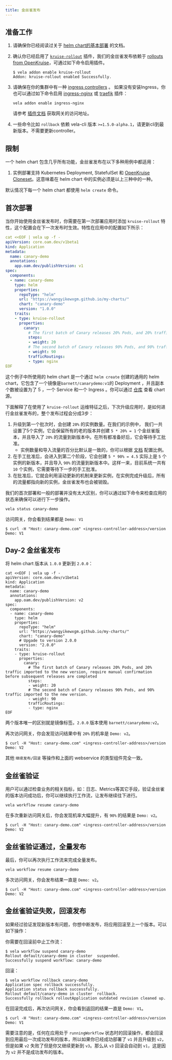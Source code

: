 ```yaml
---
title: 金丝雀发布
---
```


## 准备工作

1. 请确保你已经阅读过关于 [helm chart的基本部署](./helm) 的文档。

2. 确认你已经启用了 [`kruise-rollout`](../reference/addons/kruise-rollout.md) 插件，我们的金丝雀发布依赖于 [rollouts from OpenKruise](https://github.com/openkruise/rollouts)，可通过如下命令启用插件。
   
   ```shell
   $ vela addon enable kruise-rollout
   Addon: kruise-rollout enabled Successfully.
   ```

3. 请确保在你的集群中有一种 [ingress controllers](https://kubernetes.github.io/ingress-nginx/deploy/) 。
   如果没有安装Ingress，你也可以通过如下命令启用 [ingress-nginx](../reference/addons/nginx-ingress-controller.md) 或 [traefik](../reference/addons/traefik.md) 插件：
   
   ```shell
   vela addon enable ingress-nginx
   ```
   
   请参考 [插件文档](../reference/addons/nginx-ingress-controller.md) 获取网关的访问地址。

4. 一些命令比如 `rollback` 依赖 vela-cli 版本 `>=1.5.0-alpha.1`，请更新cli到最新版本。不需要更新controller。

## 限制

一个 helm chart 包含几乎所有功能，金丝雀发布在以下多种用例中都适用：

1. 实例部署支持 Kubernetes Deployment, StatefulSet 和 [OpenKruise Cloneset](https://openkruise.io/docs/user-manuals/cloneset/)。这意味着在 helm chart 中的实例必须是以上三种中的一种。

默认情况下每一个 helm chart 都使用 `helm create` 命令。

## 首次部署

当你开始使用金丝雀发布时，你需要在第一次部署应用时添加 `kruise-rollout` 特性，这个配置会在下一次发布时生效。特性在应用中的配置如下所示：

```yaml
cat <<EOF | vela up -f -
apiVersion: core.oam.dev/v1beta1
kind: Application
metadata:
  name: canary-demo
  annotations:
    app.oam.dev/publishVersion: v1
spec:
  components:
  - name: canary-demo
    type: helm
    properties:
      repoType: "helm"
      url: "https://wangyikewxgm.github.io/my-charts/"
      chart: "canary-demo"
      version: "1.0.0"
    traits:
    - type: kruise-rollout
      properties:
        canary:
          # The first batch of Canary releases 20% Pods, and 20% traffic imported to the new version, require manual confirmation before subsequent releases are completed
          steps:
          - weight: 20
          # The second batch of Canary releases 90% Pods, and 90% traffic imported to the new version.
          - weight: 90
          trafficRoutings:
          - type: nginx
EOF
```

这个例子中所使用的 helm chart 是一个通过 `helm create` 创建的通用的 helm chart，它包含了一个镜像是`barnett/canarydemo:v1`的 Deployment ，并且副本个数被设置为了 5 ，一个 Service 和一个 Ingress 。你可以通过 [仓库](https://github.com/wangyikewxgm/my-charts/tree/main/canary-demo) 查看 chart 源。

下面解释了在使用了 `kruise-rollout` 运维特征之后，下次升级应用时，是如何进行金丝雀发布的，整个发布过程会分成3步：

1. 升级到第一个批次时，会创建 `20%` 的实例数量。在我们的示例中， 我们一共设置了5个实例，它会保留所有的老的版本并创建 `5 * 20% = 1` 个金丝雀版本，并且导入了 `20%` 的流量到新版本中。在所有都准备好后，它会等待手工批准。
   - 实例数量和导入流量的百分比默认是一致的，你可以根据 [文档](../reference/addons/kruise-rollout.md) 配置比例。
2. 在手工批准后，会进入到第二个阶段，它会创建 `5 * 90% = 4.5` 实际上是 `5` 个实例的新版本，并且导入 `90%` 的流量到新版本中。这样一来，目前系统一共有 `10` 个实例，它需要等待下一步的手工批准。
3. 在批准后，它就会利用滚动更新的机制来更新实例，在实例完成升级后，所有的流量都指向新的实例，金丝雀发布也会被销毁。

我们的首次部署和一般的部署并没有太大区别，你可以通过如下命令来检查应用的状态来确保可以进行下一步操作。

```shell
vela status canary-demo
```

访问网关，你会看到结果都是 `Demo: V1`

```shell
$ curl -H "Host: canary-demo.com" <ingress-controller-address>/version
Demo: V1
```

## Day-2 金丝雀发布

将 helm chart 版本从 `1.0.0` 更新到 `2.0.0`：

```shell
cat <<EOF | vela up -f -
apiVersion: core.oam.dev/v1beta1
kind: Application
metadata:
  name: canary-demo
  annotations:
    app.oam.dev/publishVersion: v2
spec:
  components:
  - name: canary-demo
    type: helm
    properties:
      repoType: "helm"
      url: "https://wangyikewxgm.github.io/my-charts/"
      chart: "canary-demo"
      # Upgade to version 2.0.0
      version: "2.0.0"
    traits:
    - type: kruise-rollout
      properties:
        canary:
          # The first batch of Canary releases 20% Pods, and 20% traffic imported to the new version, require manual confirmation before subsequent releases are completed
          steps:
          - weight: 20
          # The second batch of Canary releases 90% Pods, and 90% traffic imported to the new version.
          - weight: 90
          trafficRoutings:
          - type: nginx
EOF
```

两个版本唯一的区别就是镜像标签。`2.0.0` 版本使用 `barnett/canarydemo:v2`。

再次访问网关，你会发现访问结果中有 `20%` 的机率是 `Demo: v2`。

```shell
$ curl -H "Host: canary-demo.com" <ingress-controller-address>/version
Demo: V2
```

其他 `继续发布/回滚` 等操作和上面的 webservice 的类型组件完全一致。

## 金丝雀验证

用户可以通过检查业务的相关指标，如：日志、Metrics等其它手段，验证金丝雀的版本访问成功后，你可以继续执行工作流，让发布继续往下进行。

```shell
vela workflow resume canary-demo
```

在多次重新访问网关后，你会发现机率大幅提升，有  `90%` 的结果是 `Demo: v2`。

```shell
$ curl -H "Host: canary-demo.com" <ingress-controller-address>/version
Demo: V2
```

## 金丝雀验证通过，全量发布

最后，你可以再次执行工作流来完成全量发布。

```shell
vela workflow resume canary-demo
```

多次访问网关，你会发布结果一直是 `Demo: v2`。

```shell
$ curl -H "Host: canary-demo.com" <ingress-controller-address>/version
Demo: V2
```

## 金丝雀验证失败，回滚发布

如果经过验证发现新版本有问题，你想中断发布，将应用回滚至上一个版本。可以如下操作：

你需要在回滚前中止工作流：

```shell
$ vela workflow suspend canary-demo
Rollout default/canary-demo in cluster  suspended.
Successfully suspend workflow: canary-demo
```

回滚：

```shell
$ vela workflow rollback canary-demo
Application spec rollback successfully.
Application status rollback successfully.
Rollout default/canary-demo in cluster  rollback.
Successfully rollback rolloutApplication outdated revision cleaned up.
```

在回滚完成后，再次访问网关，你会看到返回的结果一直是 `Demo: V1`。

```shell
$ curl -H "Host: canary-demo.com" <ingress-controller-address>/version
Demo: V1
```

需要注意的是，任何在应用处于 `runningWorkflow` 状态时的回滚操作，都会回滚到应用最后一次成功发布的版本，所以如果你已经成功部署了 `v1` 并且升级到 `v2`， 但是如果 `v2` 失败了但是你又继续更新到 `v3`。那么从 `v3` 回滚会自动到 `v1`，这是因为 `v2` 并不是成功发布的版本。
